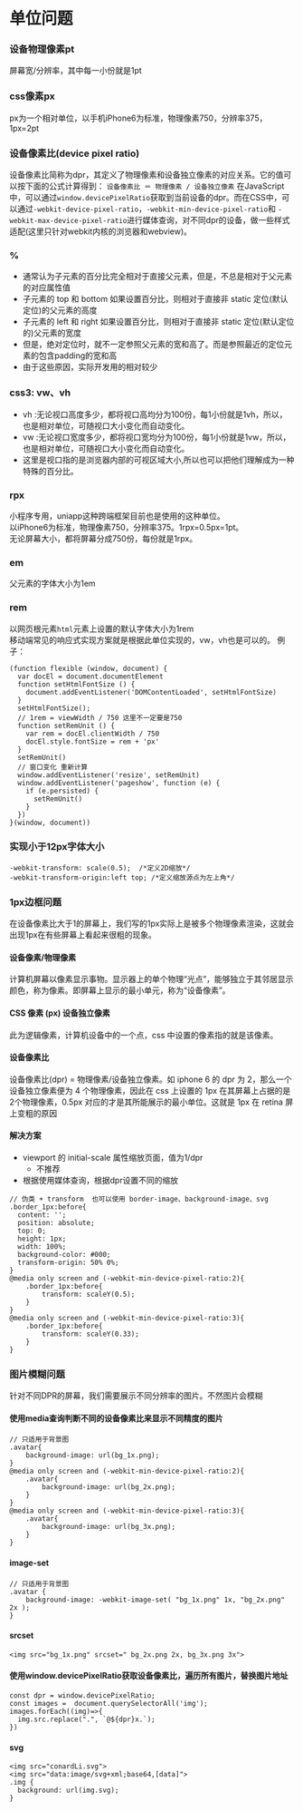 # 单位问题

### 设备物理像素pt
屏幕宽/分辨率，其中每一小份就是1pt
### css像素px
px为一个相对单位，以手机iPhone6为标准，物理像素750，分辨率375，1px=2pt
### 设备像素比(device pixel ratio)
设备像素比简称为dpr，其定义了物理像素和设备独立像素的对应关系。它的值可以按下面的公式计算得到：
``设备像素比 ＝ 物理像素 / 设备独立像素``
在JavaScript中，可以通过``window.devicePixelRatio``获取到当前设备的dpr。而在CSS中，可以通过``-webkit-device-pixel-ratio``，``-webkit-min-device-pixel-ratio``和 ``-webkit-max-device-pixel-ratio``进行媒体查询，对不同dpr的设备，做一些样式适配(这里只针对webkit内核的浏览器和webview)。
### %
- 通常认为子元素的百分比完全相对于直接父元素，但是，不总是相对于父元素的对应属性值
- 子元素的 top 和 bottom 如果设置百分比，则相对于直接非 static 定位(默认定位)的父元素的高度
- 子元素的 left 和 right 如果设置百分比，则相对于直接非 static 定位(默认定位的)父元素的宽度
- 但是，绝对定位时，就不一定参照父元素的宽和高了。而是参照最近的定位元素的包含padding的宽和高
- 由于这些原因，实际开发用的相对较少
### css3: vw、vh
- vh :无论视口高度多少，都将视口高均分为100份，每1小份就是1vh，所以，也是相对单位，可随视口大小变化而自动变化。
- vw :无论视口宽度多少，都将视口宽均分为100份，每1小份就是1vw，所以，也是相对单位，可随视口大小变化而自动变化。
- 这里是视口指的是浏览器内部的可视区域大小,所以也可以把他们理解成为一种特殊的百分比。
### rpx
小程序专用，uniapp这种跨端框架目前也是使用的这种单位。  
以iPhone6为标准，物理像素750，分辨率375。1rpx=0.5px=1pt。  
无论屏幕大小，都将屏幕分成750份，每份就是1rpx。
### em
父元素的字体大小为1em
### rem
以网页根元素``html``元素上设置的默认字体大小为1rem  
移动端常见的响应式实现方案就是根据此单位实现的，vw，vh也是可以的。 
例子：
```
(function flexible (window, document) {
  var docEl = document.documentElement
  function setHtmlFontSize () {
    document.addEventListener('DOMContentLoaded', setHtmlFontSize)
  }
  setHtmlFontSize();
  // 1rem = viewWidth / 750 这里不一定要是750
  function setRemUnit () {
    var rem = docEl.clientWidth / 750
    docEl.style.fontSize = rem + 'px'
  }
  setRemUnit()
  // 窗口变化 重新计算
  window.addEventListener('resize', setRemUnit)
  window.addEventListener('pageshow', function (e) {
    if (e.persisted) {
      setRemUnit()
    }
  })
}(window, document))
```
### 实现小于12px字体大小
```
-webkit-transform: scale(0.5);  /*定义2D缩放*/
-webkit-transform-origin:left top; /*定义缩放源点为左上角*/
```
### 1px边框问题
在设备像素比大于1的屏幕上，我们写的1px实际上是被多个物理像素渲染，这就会出现1px在有些屏幕上看起来很粗的现象。
#### 设备像素/物理像素
计算机屏幕以像素显示事物。显示器上的单个物理“光点”，能够独立于其邻居显示颜色，称为像素。即屏幕上显示的最小单元，称为“设备像素”。
#### CSS 像素 (px) 设备独立像素
此为逻辑像素，计算机设备中的一个点，css 中设置的像素指的就是该像素。
#### 设备像素比
设备像素比(dpr) = 物理像素/设备独立像素。如 iphone 6 的 dpr 为 2，那么一个设备独立像素便为 4 个物理像素，因此在 css 上设置的 1px 在其屏幕上占据的是 2个物理像素，0.5px 对应的才是其所能展示的最小单位。这就是 1px 在 retina 屏上变粗的原因
#### 解决方案
- viewport 的 initial-scale 属性缩放页面，值为1/dpr
  - 不推荐
- 根据使用媒体查询，根据dpr设置不同的缩放
```
// 伪类 + transform  也可以使用 border-image、background-image、svg
.border_1px:before{
  content: '';
  position: absolute;
  top: 0;
  height: 1px;
  width: 100%;
  background-color: #000;
  transform-origin: 50% 0%;
}
@media only screen and (-webkit-min-device-pixel-ratio:2){
    .border_1px:before{
        transform: scaleY(0.5);
    }
}
@media only screen and (-webkit-min-device-pixel-ratio:3){
    .border_1px:before{
        transform: scaleY(0.33);
    }
}
```
### 图片模糊问题
针对不同DPR的屏幕，我们需要展示不同分辨率的图片。不然图片会模糊
#### 使用media查询判断不同的设备像素比来显示不同精度的图片
```
// 只适用于背景图
.avatar{
    background-image: url(bg_1x.png);
}
@media only screen and (-webkit-min-device-pixel-ratio:2){
    .avatar{
        background-image: url(bg_2x.png);
    }
}
@media only screen and (-webkit-min-device-pixel-ratio:3){
    .avatar{
        background-image: url(bg_3x.png);
    }
}
```
#### image-set
```
// 只适用于背景图
.avatar {
    background-image: -webkit-image-set( "bg_1x.png" 1x, "bg_2x.png" 2x );
}
```
#### srcset
```
<img src="bg_1x.png" srcset=" bg_2x.png 2x, bg_3x.png 3x">
```
#### 使用window.devicePixelRatio获取设备像素比，遍历所有图片，替换图片地址
```
const dpr = window.devicePixelRatio;
const images =  document.querySelectorAll('img');
images.forEach((img)=>{
  img.src.replace(".", `@${dpr}x.`);
})
```
#### svg
```
<img src="conardLi.svg">
<img src="data:image/svg+xml;base64,[data]">
.img {
  background: url(img.svg);
}
```